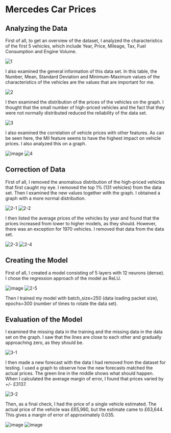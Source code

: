 # Mercedes Car Prices
## Analyzing the Data
First of all, to get an overview of the dataset, I analyzed the characteristics of the first 5 vehicles, which include Year, Price, Mileage, Tax, Fuel Consumption and Engine Volume.

![1](https://github.com/TolgaKilinckaya/mercedes_ml_price_predict/assets/119072606/885ff4ef-d477-4d3b-91cb-1f51f6f4ed63)

I also examined the general information of this data set. In this table, the Number, Mean, Standard Deviation and Minimum-Maximum values of the characteristics of the vehicles are the values that are important for me.

![2](https://github.com/TolgaKilinckaya/mercedes_ml_price_predict/assets/119072606/46741bb3-0a69-41c1-b9f1-95075a31ffc5)

I then examined the distribution of the prices of the vehicles on the graph. I thought that the small number of high-priced vehicles and the fact that they were not normally distributed reduced the reliability of the data set.

![3](https://github.com/TolgaKilinckaya/mercedes_ml_price_predict/assets/119072606/21a687f8-675a-4001-b3c8-453b12b4d25b)

I also examined the correlation of vehicle prices with other features. As can be seen here, the Mil feature seems to have the highest impact on vehicle prices. I also analyzed this on a graph.

![image](https://github.com/TolgaKilinckaya/mercedes_ml_price_predict/assets/119072606/ae98a6f6-d32e-41fb-b285-65d385606f58)
![4](https://github.com/TolgaKilinckaya/mercedes_ml_price_predict/assets/119072606/5daf43fb-2609-4454-bf7c-5b368f612d77)

## Correction of Data
First of all, I removed the anomalous distribution of the high-priced vehicles that first caught my eye. I removed the top 1% (131 vehicles) from the data set. Then I examined the new values together with the graph. I obtained a graph with a more normal distribution.

![2-1](https://github.com/TolgaKilinckaya/mercedes_ml_price_predict/assets/119072606/b8abbad0-0131-4028-a0be-367e8a22837d)
![2-2](https://github.com/TolgaKilinckaya/mercedes_ml_price_predict/assets/119072606/88ab8482-3068-4aaa-970d-43cacf4b602d)

I then listed the average prices of the vehicles by year and found that the prices increased from lower to higher models, as they should. However, there was an exception for 1970 vehicles. I removed that data from the data set.

![2-3](https://github.com/TolgaKilinckaya/mercedes_ml_price_predict/assets/119072606/fd317b9c-4470-4d3a-a53a-c78ba2aef4f7)
![2-4](https://github.com/TolgaKilinckaya/mercedes_ml_price_predict/assets/119072606/5bdd7d54-733b-4590-88e1-fdceac23519c)

## Creating the Model
First of all, I created a model consisting of 5 layers with 12 neurons (dense). I chose the regression approach of the model as ReLU.

![image](https://github.com/TolgaKilinckaya/mercedes_ml_price_predict/assets/119072606/97c68e92-e59c-4789-a688-da40a1fc9f24)
![2-5](https://github.com/TolgaKilinckaya/mercedes_ml_price_predict/assets/119072606/ced48924-dbec-47fe-b506-ca1bc4d8bd85)

Then I trained my model with batch_size=250 (data loading packet size), epochs=300 (number of times to rotate the data set).

## Evaluation of the Model
I examined the missing data in the training and the missing data in the data set on the graph. I saw that the lines are close to each other and gradually approaching zero, as they should be.

![3-1](https://github.com/TolgaKilinckaya/mercedes_ml_price_predict/assets/119072606/5e00b4e3-a304-4b2d-8623-e202badf22f7)

I then made a new forecast with the data I had removed from the dataset for testing. I used a graph to observe how the new forecasts matched the actual prices. The green line in the middle shows what should happen. When I calculated the average margin of error, I found that prices varied by +/- £3137.

![3-2](https://github.com/TolgaKilinckaya/mercedes_ml_price_predict/assets/119072606/2a95511e-e7e9-4319-9491-b577f9ff5491)

Then, as a final check, I had the price of a single vehicle estimated. The actual price of the vehicle was £65,980, but the estimate came to £63,644. This gives a margin of error of approximately 0.035.

![image](https://github.com/TolgaKilinckaya/mercedes_ml_price_predict/assets/119072606/ee5728f2-00f6-4d45-a8e4-10469cfd3148)
![image](https://github.com/TolgaKilinckaya/mercedes_ml_price_predict/assets/119072606/613e21fd-8646-4ceb-8341-8442362848b1)
